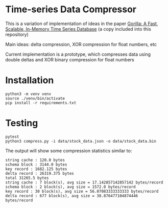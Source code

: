 # Time-series Data Compressor

This is a variation of implementation of ideas in the paper 
[Gorilla: A Fast, Scalable, In-Memory Time Series Database](https://www.vldb.org/pvldb/vol8/p1816-teller.pdf) 
(a copy included into this repository)

Main ideas: delta compression, XOR compression for float numbers, etc

Current implementation is a prototype, which compresses data using double deltas and XOR binary compression for 
float numbers

# Installation

```shell
python3 -m venv venv
source ./venv/bin/activate
pip install -r requirements.txt
```

# Testing

```shell
pytest
python3 compress.py -i data/stock_data.json -o data/stock_data.bin
```

The output will show some compression statistics similar to:

```shell
string cache : 120.0 bytes
schema block : 3144.0 bytes
key record : 1682.125 bytes
delta record : 26319.375 bytes
total 31265.5 bytes
string cache : 7 block(s), avg size = 17.142857142857142 bytes/record
schema block : 2 block(s), avg size = 1572.0 bytes/record
key record : 30 block(s), avg size = 56.07083333333333 bytes/record
delta record : 677 block(s), avg size = 38.876477104874446 bytes/record
```


